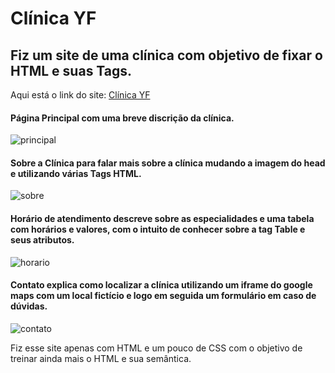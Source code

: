 # Clínica YF
## Fiz um site de uma clínica com objetivo de fixar o HTML e suas Tags.
Aqui está o link do site: [Clínica YF](https://yagoferre.github.io/clinica-html/)

#### Página Principal com uma breve discrição da clínica.
![principal](https://user-images.githubusercontent.com/103700322/199295659-22011b78-bc8a-4903-8702-69e89562177c.png)

#### Sobre a Clínica para falar mais sobre a clínica mudando a imagem do head e utilizando várias Tags HTML.
![sobre](https://user-images.githubusercontent.com/103700322/199295964-e2e6721c-7511-48c6-9f65-e754d9841ce2.png)

#### Horário de atendimento descreve sobre as especialidades e uma tabela com horários e valores, com o intuito de conhecer sobre a tag Table e seus atributos.
![horario](https://user-images.githubusercontent.com/103700322/199296170-ef7f6697-8022-4805-9317-9bb0e962f270.png)

#### Contato explica como localizar a clínica utilizando um iframe do google maps com um local fictício e logo em seguida um formulário em caso de dúvidas.
![contato](https://user-images.githubusercontent.com/103700322/199296388-f9d5f34e-16e9-4e67-af43-ce54dec65628.png)

Fiz esse site apenas com HTML e um pouco de CSS com o objetivo de treinar ainda mais o HTML e sua semântica.
